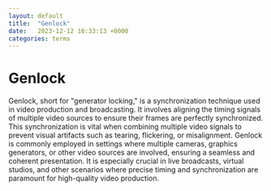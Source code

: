 ```yaml
---
layout: default
title:  "Genlock"
date:   2023-12-12 16:33:13 +0000
categories: terms
---
```



# Genlock

Genlock, short for "generator locking," is a synchronization technique used in video production and broadcasting. It involves aligning the timing signals of multiple video sources to ensure their frames are perfectly synchronized. This synchronization is vital when combining multiple video signals to prevent visual artifacts such as tearing, flickering, or misalignment. Genlock is commonly employed in settings where multiple cameras, graphics generators, or other video sources are involved, ensuring a seamless and coherent presentation. It is especially crucial in live broadcasts, virtual studios, and other scenarios where precise timing and synchronization are paramount for high-quality video production.